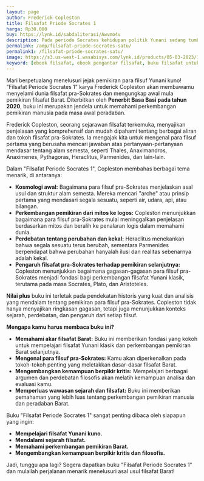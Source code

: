 ```yaml
---
layout: page
author: Frederick Copleston 
title: Filsafat Priode Socrates 1
harga: Rp30.000
buy: https://lynk.id/sabdaliterasi/Awvmo4v
description: Pada periode Socrates kehidupan politik Yunani sedang tumbuh intensif khususnya di Athena yang demokratis. Warga bebas memainkan peran apa pun.
permalink: /amp/filsafat-priode-socrates-satu/
permalink1: /filsafat-priode-socrates-satu/
image: https://s3.us-west-1.wasabisys.com/lynk.id/products/05-03-2023/1677980733095_1194911
keyword: [ebook filsafat, ebook pengantar filsafat, buku filsafat untuk pemula, buku filsafat terbaik, jual buku filsafat murah, rekomendasi bacaan filsafat, ebook socrates, siapa itu socrates, filsafat di masa socrates]
---
```

<p>Mari berpetualang menelusuri jejak pemikiran para filsuf Yunani kuno! "Filsafat Periode Socrates 1" karya Frederick Copleston akan membawamu menyelami dunia filsafat pra-Sokrates dan mengungkap awal mula pemikiran filsafat Barat. Diterbitkan oleh <strong>Penerbit Basa Basi pada tahun 2020</strong>, buku ini merupakan jendela untuk memahami perkembangan pemikiran manusia pada masa awal peradaban.</p><p>Frederick Copleston, seorang sejarawan filsafat terkemuka, menyajikan penjelasan yang komprehensif dan mudah dipahami tentang berbagai aliran dan tokoh filsafat pra-Sokrates. Ia mengajak kita untuk mengenal para filsuf pertama yang berusaha mencari jawaban atas pertanyaan-pertanyaan mendasar tentang alam semesta, seperti Thales, Anaximandros, Anaximenes, Pythagoras, Heraclitus, Parmenides, dan lain-lain.</p><p>Dalam "Filsafat Periode Socrates 1", Copleston membahas berbagai tema menarik, di antaranya:</p><ul><li><strong>Kosmologi awal:</strong> Bagaimana para filsuf pra-Sokrates menjelaskan asal usul dan struktur alam semesta. Mereka mencari "arche" atau prinsip pertama yang mendasari segala sesuatu, seperti air, udara, api, atau bilangan.</li><li><strong>Perkembangan pemikiran dari mitos ke logos:</strong> Copleston menunjukkan bagaimana para filsuf pra-Sokrates mulai meninggalkan penjelasan berdasarkan mitos dan beralih ke penalaran logis dalam memahami dunia.</li><li><strong>Perdebatan tentang perubahan dan kekal:</strong> Heraclitus menekankan bahwa segala sesuatu terus berubah, sementara Parmenides berpendapat bahwa perubahan hanyalah ilusi dan realitas sebenarnya adalah kekal.</li><li><strong>Pengaruh filsafat pra-Sokrates terhadap pemikiran selanjutnya:</strong> Copleston menunjukkan bagaimana gagasan-gagasan para filsuf pra-Sokrates menjadi fondasi bagi perkembangan filsafat Yunani klasik, terutama pada masa Socrates, Plato, dan Aristoteles.</li></ul><p><strong>Nilai plus</strong> buku ini terletak pada pendekatan historis yang kuat dan analisis yang mendalam tentang pemikiran para filsuf pra-Sokrates. Copleston tidak hanya menyajikan ringkasan gagasan, tetapi juga menunjukkan konteks sejarah, perdebatan, dan pengaruh dari setiap filsuf.</p><p><strong>Mengapa kamu harus membaca buku ini?</strong></p><ul><li><strong>Memahami akar filsafat Barat:</strong> Buku ini memberikan fondasi yang kokoh untuk mempelajari filsafat Yunani klasik dan perkembangan pemikiran Barat selanjutnya.</li><li><strong>Mengenal para filsuf pra-Sokrates:</strong> Kamu akan diperkenalkan pada tokoh-tokoh penting yang meletakkan dasar-dasar filsafat Barat.</li><li><strong>Mengembangkan kemampuan berpikir kritis:</strong> Mempelajari berbagai argumen dan perdebatan filosofis akan melatih kemampuan analisa dan evaluasi kamu.</li><li><strong>Memperluas wawasan sejarah dan filsafat:</strong> Buku ini memberikan pemahaman yang lebih luas tentang perkembangan pemikiran manusia dan peradaban Barat.</li></ul><p>Buku "Filsafat Periode Socrates 1" sangat penting dibaca oleh siapapun yang ingin:</p><ul><li><strong>Mempelajari filsafat Yunani kuno.</strong></li><li><strong>Mendalami sejarah filsafat.</strong></li><li><strong>Memahami perkembangan pemikiran Barat.</strong></li><li><strong>Mengembangkan kemampuan berpikir kritis dan filosofis.</strong></li></ul><p>Jadi, tunggu apa lagi? Segera dapatkan buku "Filsafat Periode Socrates 1" dan mulailah perjalanan menarik menelusuri asal usul filsafat Barat!</p>
